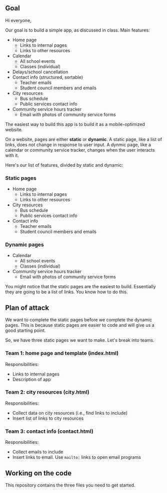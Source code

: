 ## Goal

Hi everyone,

Our goal is to build a simple app, as discussed in class. Main features:

- Home page
    + Links to internal pages
    + Links to other resources
- Calendar
    + All school events
    + Classes (individual)
- Delays/school cancellation
- Contact info (structured, sortable)
    + Teacher emails
    + Student council members and emails
- City resources
    + Bus schedule
    + Public services contact info
- Community service hours tracker
    + Email with photos of community service forms

The easiest way to build this app is to build it as a mobile-optimized website.

On a website, pages are either **static** or **dynamic**. A static page, like
a list of links, does not change in response to user input. A dynmic page, like
a calendar or community service tracker, changes when the user interacts with it.

Here's our list of features, divided by static and dynamic:

### Static pages

- Home page
    + Links to internal pages
    + Links to other resources
- City resources
    + Bus schedule
    + Public services contact info
- Contact info 
    + Teacher emails
    + Student council members and emails

### Dynamic pages

- Calendar
    + All school events
    + Classes (individual)
- Community service hours tracker
    + Email with photos of community service forms

You might notice that the static pages are the easiest to build. Essentially
they are going to be a list of links. You know how to do this.

## Plan of attack

We want to complete the static pages before we complete the dynamic pages. This is because static pages are easier to code and will give us a good starting point.

So, we have three static pages we want to make. Let's break into teams.

### Team 1: home page and template (index.html)

Responsibilities:

- Links to internal pages
- Description of app 

### Team 2: city resources (city.html)

Responsibilities:

- Collect data on city resources (i.e., find links to include)
- Insert list of links to city resources

### Team 3: contact info (contact.html)

Responsibilities:

- Collect emails to include
- Insert links to email. Use `mailto:` links to open email programs

## Working on the code

This repository contains the three files you need to get started.
